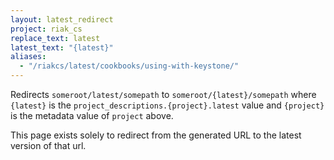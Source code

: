 ```yaml
---
layout: latest_redirect
project: riak_cs
replace_text: latest
latest_text: "{latest}"
aliases:
  - "/riakcs/latest/cookbooks/using-with-keystone/"
---
```


Redirects `someroot/latest/somepath` to `someroot/{latest}/somepath` 
where `{latest}` is the `project_descriptions.{project}.latest` value
and `{project}` is the metadata value of `project` above.

This page exists solely to redirect from the generated URL to the latest version of
that url.



